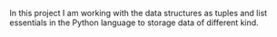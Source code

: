 In this project I am working with the data structures as tuples and list essentials in the
Python language to storage data of different kind.
